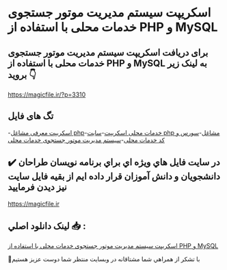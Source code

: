 # اسکریپت سیستم مدیریت موتور جستجوی خدمات محلی با استفاده از PHP و MySQL

## برای دریافت اسکریپت سیستم مدیریت موتور جستجوی خدمات محلی با استفاده از PHP و MySQL به لینک زیر بروید 👇

https://magicfile.ir/?p=3310

## تگ های فایل

-[اسکریپت معرفی مشاغل php](https://magicfile.ir/product/%d8%a7%d8%b3%da%a9%d8%b1%db%8c%d9%be%d8%aa%d8%b3%db%8c%d8%b3%d8%aa%d9%85-%d9%85%d8%af%db%8c%d8%b1%db%8c%d8%aa-%d9%85%d9%88%d8%aa%d9%88%d8%b1-%d8%ac%d8%b3%d8%aa%d8%ac%d9%88%db%8c-%d8%ae%d8%af%d9%85%d8%a7%d8%aa-%d9%85%d8%ad%d9%84%db%8c-php-mysql/)-[خدمات محلی اسکریپت](https://magicfile.ir/product/%d8%a7%d8%b3%da%a9%d8%b1%db%8c%d9%be%d8%aa%d8%b3%db%8c%d8%b3%d8%aa%d9%85-%d9%85%d8%af%db%8c%d8%b1%db%8c%d8%aa-%d9%85%d9%88%d8%aa%d9%88%d8%b1-%d8%ac%d8%b3%d8%aa%d8%ac%d9%88%db%8c-%d8%ae%d8%af%d9%85%d8%a7%d8%aa-%d9%85%d8%ad%d9%84%db%8c-php-mysql/)-[سایت php مشاغل](https://magicfile.ir/product/%d8%a7%d8%b3%da%a9%d8%b1%db%8c%d9%be%d8%aa%d8%b3%db%8c%d8%b3%d8%aa%d9%85-%d9%85%d8%af%db%8c%d8%b1%db%8c%d8%aa-%d9%85%d9%88%d8%aa%d9%88%d8%b1-%d8%ac%d8%b3%d8%aa%d8%ac%d9%88%db%8c-%d8%ae%d8%af%d9%85%d8%a7%d8%aa-%d9%85%d8%ad%d9%84%db%8c-php-mysql/)-[سورس و کد خدمات محلی](https://magicfile.ir/product/%d8%a7%d8%b3%da%a9%d8%b1%db%8c%d9%be%d8%aa%d8%b3%db%8c%d8%b3%d8%aa%d9%85-%d9%85%d8%af%db%8c%d8%b1%db%8c%d8%aa-%d9%85%d9%88%d8%aa%d9%88%d8%b1-%d8%ac%d8%b3%d8%aa%d8%ac%d9%88%db%8c-%d8%ae%d8%af%d9%85%d8%a7%d8%aa-%d9%85%d8%ad%d9%84%db%8c-php-mysql/)-[سیستم مدیریت موتور جستجوی خدمات محلی](https://magicfile.ir/product/%d8%a7%d8%b3%da%a9%d8%b1%db%8c%d9%be%d8%aa%d8%b3%db%8c%d8%b3%d8%aa%d9%85-%d9%85%d8%af%db%8c%d8%b1%db%8c%d8%aa-%d9%85%d9%88%d8%aa%d9%88%d8%b1-%d8%ac%d8%b3%d8%aa%d8%ac%d9%88%db%8c-%d8%ae%d8%af%d9%85%d8%a7%d8%aa-%d9%85%d8%ad%d9%84%db%8c-php-mysql/)

## ✔️ در سايت فايل هاي ويژه اي براي برنامه نويسان طراحان دانشجويان و دانش آموزان قرار داده ايم از بقيه فايل سايت نيز ديدن فرماييد

https://magicfile.ir


## لينک دانلود اصلي 📥 :

[اسکریپت سیستم مدیریت موتور جستجوی خدمات محلی با استفاده از PHP و MySQL](https://magicfile.ir/product/%d8%a7%d8%b3%da%a9%d8%b1%db%8c%d9%be%d8%aa%d8%b3%db%8c%d8%b3%d8%aa%d9%85-%d9%85%d8%af%db%8c%d8%b1%db%8c%d8%aa-%d9%85%d9%88%d8%aa%d9%88%d8%b1-%d8%ac%d8%b3%d8%aa%d8%ac%d9%88%db%8c-%d8%ae%d8%af%d9%85%d8%a7%d8%aa-%d9%85%d8%ad%d9%84%db%8c-php-mysql/) 


🙏با تشکر از همراهي شما مشتاقانه در وبسایت منتظر شما دوست عزیز هستیم

